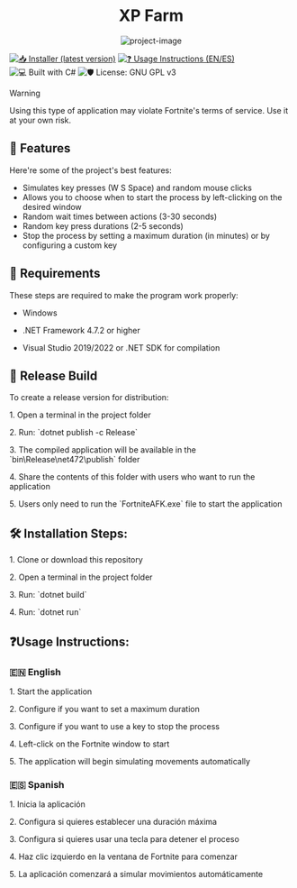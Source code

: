 ﻿<h1 align="center" id="title">XP Farm</h1>

<p align="center"><img src="https://socialify.git.ci/theMergeMaster/XPFarm/image?description=1&font=Inter&name=1&pattern=Plus&theme=Auto" alt="project-image"></p>


[![📥 Installer (latest version)](https://img.shields.io/badge/📥-Installer%20(latest%20version)-blue?style=flat)](https://github.com/theMergeMaster/XPFarm/releases/download/v1.0.3/Installer.zip)
[![❓ Usage Instructions (EN/ES)](https://img.shields.io/badge/❓-Usage%20Instructions-yellow?style=flat)](#usage-instructions)
![💻 Built with C#](https://img.shields.io/badge/💻%20Built%20with-C%23-f08080?style=flat&logo=csharp&logoColor=white)
![🛡️ License: GNU GPL v3](https://img.shields.io/badge/🛡️%20License-GNU%20GPL%20v3-green?style=flat)



> [!WARNING]  
> Using this type of application may violate Fortnite's terms of service. Use it at your own risk.



<h2>🧐 Features</h2>

Here're some of the project's best features:

*   Simulates key presses (W S Space) and random mouse clicks
*   Allows you to choose when to start the process by left-clicking on the desired window
*   Random wait times between actions (3-30 seconds)
*   Random key press durations (2-5 seconds)
*   Stop the process by setting a maximum duration (in minutes) or by configuring a custom key



<h2>📝 Requirements</h2>

These steps are required to make the program work properly:

* Windows

* .NET Framework 4.7.2 or higher

* Visual Studio 2019/2022 or .NET SDK for compilation



<h2>🚀 Release Build</h2>

To create a release version for distribution:

<p>1. Open a terminal in the project folder</p>

<p>2. Run: `dotnet publish -c Release`</p>

<p>3. The compiled application will be available in the `bin\Release\net472\publish` folder</p>

<p>4. Share the contents of this folder with users who want to run the application</p>

<p>5. Users only need to run the `FortniteAFK.exe` file to start the application</p>



<h2>🛠️ Installation Steps:</h2>

<p>1. Clone or download this repository</p>

<p>2. Open a terminal in the project folder</p>

<p>3. Run: `dotnet build`</p>

<p>4. Run: `dotnet run`</p>



<h2 id="usage-instructions">❓Usage Instructions:</h2>

<h3>🇪🇳 English</h3>

<p>1. Start the application</p>

<p>2. Configure if you want to set a maximum duration</p>

<p>3. Configure if you want to use a key to stop the process</p>

<p>4. Left-click on the Fortnite window to start</p>

<p>5. The application will begin simulating movements automatically</p>

<h3>🇪🇸 Spanish</h3>

<p>1. Inicia la aplicación</p>

<p>2. Configura si quieres establecer una duración máxima</p>

<p>3. Configura si quieres usar una tecla para detener el proceso</p>

<p>4. Haz clic izquierdo en la ventana de Fortnite para comenzar</p>

<p>5. La aplicación comenzará a simular movimientos automáticamente</p>
